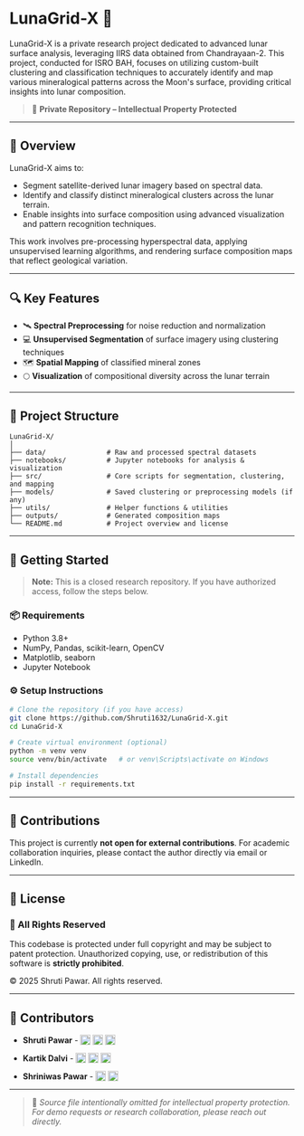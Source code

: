 # LunaGrid-X 🌙

LunaGrid-X is a private research project dedicated to advanced lunar surface analysis, leveraging IIRS data obtained from Chandrayaan-2. This project, conducted for ISRO BAH, focuses on utilizing custom-built clustering and classification techniques to accurately identify and map various mineralogical patterns across the Moon's surface, providing critical insights into lunar composition.


> 🚧 **Private Repository – Intellectual Property Protected**

---

## 🧩 Overview

LunaGrid-X aims to:
- Segment satellite-derived lunar imagery based on spectral data.
- Identify and classify distinct mineralogical clusters across the lunar terrain.
- Enable insights into surface composition using advanced visualization and pattern recognition techniques.

This work involves pre-processing hyperspectral data, applying unsupervised learning algorithms, and rendering surface composition maps that reflect geological variation.

---

## 🔍 Key Features

- 🛰️ **Spectral Preprocessing** for noise reduction and normalization  
- 💻 **Unsupervised Segmentation** of surface imagery using clustering techniques  
- 🗺️ **Spatial Mapping** of classified mineral zones  
- 🌕 **Visualization** of compositional diversity across the lunar terrain  

---

## 📁 Project Structure

```plaintext
LunaGrid-X/
│
├── data/               # Raw and processed spectral datasets
├── notebooks/          # Jupyter notebooks for analysis & visualization
├── src/                # Core scripts for segmentation, clustering, and mapping
├── models/             # Saved clustering or preprocessing models (if any)
├── utils/              # Helper functions & utilities
├── outputs/            # Generated composition maps
└── README.md           # Project overview and license
````

---

## 🚀 Getting Started

> **Note:** This is a closed research repository. If you have authorized access, follow the steps below.

### 📦 Requirements

* Python 3.8+
* NumPy, Pandas, scikit-learn, OpenCV
* Matplotlib, seaborn
* Jupyter Notebook

### ⚙️ Setup Instructions

```bash
# Clone the repository (if you have access)
git clone https://github.com/Shruti1632/LunaGrid-X.git
cd LunaGrid-X

# Create virtual environment (optional)
python -m venv venv
source venv/bin/activate   # or venv\Scripts\activate on Windows

# Install dependencies
pip install -r requirements.txt
```

---

## 🧠 Contributions

This project is currently **not open for external contributions**.
For academic collaboration inquiries, please contact the author directly via email or LinkedIn.

---

## 📜 License

### 🚫 All Rights Reserved

This codebase is protected under full copyright and may be subject to patent protection.
Unauthorized copying, use, or redistribution of this software is **strictly prohibited**.

© 2025 Shruti Pawar. All rights reserved.

---

## 👥 Contributors

- <strong>Shruti Pawar</strong> - 
  <a href="https://github.com/Shruti1632"><img src="https://img.shields.io/badge/GitHub-000?logo=github&logoColor=white" height="18" style="vertical-align: text-bottom;"></a> 
  <a href="https://www.linkedin.com/in/shruti-pawar-0a9031235/"><img src="https://img.shields.io/badge/LinkedIn-0A66C2?logo=linkedin&logoColor=white" height="18" style="vertical-align: text-bottom;"></a> 
  <a href="mailto:shrutipawar216@gmail.com"><img src="https://img.shields.io/badge/Gmail-D14836?logo=gmail&logoColor=white" height="18" style="vertical-align: text-bottom;"></a>

- <strong>Kartik Dalvi</strong> - 
  <a href="https://github.com/Kartik4356"><img src="https://img.shields.io/badge/GitHub-000?logo=github&logoColor=white" height="18" style="vertical-align: text-bottom;"></a> 
  <a href="https://www.linkedin.com/in/kartik-dalvi-a41a101ba"><img src="https://img.shields.io/badge/LinkedIn-0A66C2?logo=linkedin&logoColor=white" height="18" style="vertical-align: text-bottom;"></a> 
  <a href="mailto:kartikdalvi2002@gmail.com"><img src="https://img.shields.io/badge/Gmail-D14836?logo=gmail&logoColor=white" height="18" style="vertical-align: text-bottom;"></a>

- <strong>Shriniwas Pawar</strong> - 
  <a href="https://www.linkedin.com/in/shriniwas-pawar-15694418b"><img src="https://img.shields.io/badge/LinkedIn-0A66C2?logo=linkedin&logoColor=white" height="18" style="vertical-align: text-bottom;"></a> 
  <a href="mailto:shriniwaspawar1744@gmail.com"><img src="https://img.shields.io/badge/Gmail-D14836?logo=gmail&logoColor=white" height="18" style="vertical-align: text-bottom;"></a>

---

> 📌 *Source file intentionally omitted for intellectual property protection. For demo requests or research collaboration, please reach out directly.*

